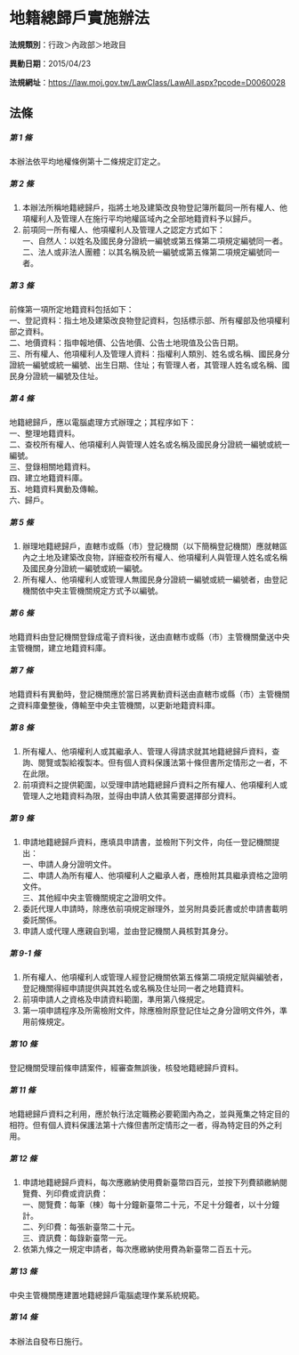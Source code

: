 # 地籍總歸戶實施辦法

**法規類別**：行政＞內政部＞地政目

**異動日期**：2015/04/23  

**法規網址**：https://law.moj.gov.tw/LawClass/LawAll.aspx?pcode=D0060028





## 法條
##### 第 1 條
本辦法依平均地權條例第十二條規定訂定之。

##### 第 2 條
1. 本辦法所稱地籍總歸戶，指將土地及建築改良物登記簿所載同一所有權人、他項權利人及管理人在施行平均地權區域內之全部地籍資料予以歸戶。
1. 前項同一所有權人、他項權利人及管理人之認定方式如下：  
一、自然人：以姓名及國民身分證統一編號或第五條第二項規定編號同一者。  
二、法人或非法人團體：以其名稱及統一編號或第五條第二項規定編號同一者。

##### 第 3 條
前條第一項所定地籍資料包括如下：  
一、登記資料：指土地及建築改良物登記資料，包括標示部、所有權部及他項權利部之資料。  
二、地價資料：指申報地價、公告地價、公告土地現值及公告日期。  
三、所有權人、他項權利人及管理人資料：指權利人類別、姓名或名稱、國民身分證統一編號或統一編號、出生日期、住址；有管理人者，其管理人姓名或名稱、國民身分證統一編號及住址。

##### 第 4 條
地籍總歸戶，應以電腦處理方式辦理之；其程序如下：  
一、整理地籍資料。  
二、查校所有權人、他項權利人與管理人姓名或名稱及國民身分證統一編號或統一編號。  
三、登錄相關地籍資料。  
四、建立地籍資料庫。  
五、地籍資料異動及傳輸。  
六、歸戶。

##### 第 5 條
1. 辦理地籍總歸戶，直轄市或縣（市）登記機關（以下簡稱登記機關）應就轄區內之土地及建築改良物，詳細查校所有權人、他項權利人與管理人姓名或名稱及國民身分證統一編號或統一編號。
1. 所有權人、他項權利人或管理人無國民身分證統一編號或統一編號者，由登記機關依中央主管機關規定方式予以編號。

##### 第 6 條
地籍資料由登記機關登錄成電子資料後，送由直轄市或縣（市）主管機關彙送中央主管機關，建立地籍資料庫。

##### 第 7 條
地籍資料有異動時，登記機關應於當日將異動資料送由直轄市或縣（市）主管機關之資料庫彙整後，傳輸至中央主管機關，以更新地籍資料庫。

##### 第 8 條
1. 所有權人、他項權利人或其繼承人、管理人得請求就其地籍總歸戶資料，查詢、閱覽或製給複製本。但有個人資料保護法第十條但書所定情形之一者，不在此限。
1. 前項資料之提供範圍，以受理申請地籍總歸戶資料之所有權人、他項權利人或管理人之地籍資料為限，並得由申請人依其需要選擇部分資料。

##### 第 9 條
1. 申請地籍總歸戶資料，應填具申請書，並檢附下列文件，向任一登記機關提出：  
一、申請人身分證明文件。  
二、申請人為所有權人、他項權利人之繼承人者，應檢附其具繼承資格之證明文件。  
三、其他經中央主管機關規定之證明文件。
1. 委託代理人申請時，除應依前項規定辦理外，並另附具委託書或於申請書載明委託關係。
1. 申請人或代理人應親自到場，並由登記機關人員核對其身分。

##### 第 9-1 條
1. 所有權人、他項權利人或管理人經登記機關依第五條第二項規定賦與編號者，登記機關得經申請提供與其姓名或名稱及住址同一者之地籍資料。
1. 前項申請人之資格及申請資料範圍，準用第八條規定。
1. 第一項申請程序及所需檢附文件，除應檢附原登記住址之身分證明文件外，準用前條規定。

##### 第 10 條
登記機關受理前條申請案件，經審查無誤後，核發地籍總歸戶資料。

##### 第 11 條
地籍總歸戶資料之利用，應於執行法定職務必要範圍內為之，並與蒐集之特定目的相符。但有個人資料保護法第十六條但書所定情形之一者，得為特定目的外之利用。

##### 第 12 條
1. 申請地籍總歸戶資料，每次應繳納使用費新臺幣四百元，並按下列費額繳納閱覽費、列印費或資訊費：  
一、閱覽費：每筆（棟）每十分鐘新臺幣二十元，不足十分鐘者，以十分鐘計。  
二、列印費：每張新臺幣二十元。  
三、資訊費：每錄新臺幣一元。
1. 依第九條之一規定申請者，每次應繳納使用費為新臺幣二百五十元。

##### 第 13 條
中央主管機關應建置地籍總歸戶電腦處理作業系統規範。

##### 第 14 條
本辦法自發布日施行。


